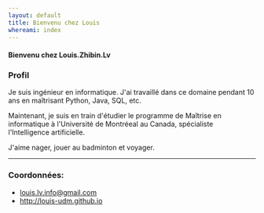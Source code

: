 ```yaml
---
layout: default
title: Bienvenu chez Louis
whereami: index
---
```


#### Bienvenu chez Louis.Zhibin.Lv

### Profil
Je suis ingénieur en informatique. J'ai travaillé dans ce domaine pendant 10 ans en maîtrisant Python, Java, SQL, etc.

Maintenant, je suis en train d'étudier le programme de Maîtrise en informatique à l'Université de Montréeal au Canada, spécialiste l'Intelligence artificielle.

J'aime nager, jouer au badminton et voyager.


---

### Coordonnées:

* <i class="fa fa-envelope"></i> [louis.lv.info@gmail.com](mailto:louis.lv.info@gmail.com)
* <i class="fa fa-linkedin"></i> <http://louis-udm.github.io>

